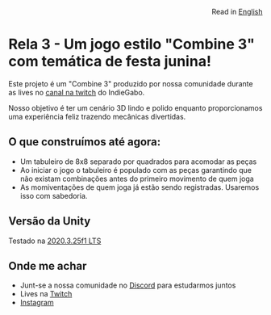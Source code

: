 <p align="right">
  Read in <a href="https://github.com/indiegabo/rela3">English</a>
</p>

# Rela 3 - Um jogo estilo "Combine 3" com temática de festa junina!

Este projeto é um "Combine 3" produzido por nossa comunidade durante as lives no [canal na twitch](https://twitch.tv/indiegabo_dev) do IndieGabo.

Nosso objetivo é ter um cenário 3D lindo e polido enquanto proporcionamos uma experiência feliz trazendo mecânicas divertidas.

## O que construímos até agora:

- Um tabuleiro de 8x8 separado por quadrados para acomodar as peças
- Ao iniciar o jogo o tabuleiro é populado com as peças garantindo que não existam combinações antes do primeiro movimento de quem joga
- As momiventações de quem joga já estão sendo registradas. Usaremos isso com sabedoria.

## Versão da Unity

Testado na [2020.3.25f1 LTS](https://unity3d.com/pt/unity/whats-new/2020.3.25)

## Onde me achar

- Junt-se a nossa comunidade no [Discord](https://discord.gg/uvgWxNPk) para estudarmos juntos
- Lives na [Twitch](https://twitch.tv/indiegabo_dev)
- [Instagram](https://instagram.com/indiegabo)
